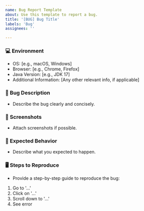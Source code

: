 ```yaml
---
name: Bug Report Template
about: Use this template to report a bug.
title: '[BUG] Bug Title'
labels: 'Bug'
assignees: ''

---
```


### 💻 Environment

- OS: [e.g., macOS, Windows]
- Browser: [e.g., Chrome, Firefox]
- Java Version: [e.g., JDK 17]
- Additional Information: [Any other relevant info, if applicable]

### 🐞 Bug Description

- Describe the bug clearly and concisely.

### 📸 Screenshots

- Attach screenshots if possible.

### 🤔 Expected Behavior

- Describe what you expected to happen.

### 🖥️ Steps to Reproduce

- Provide a step-by-step guide to reproduce the bug:

1. Go to '...'
2. Click on '...'
3. Scroll down to '...'
4. See error
